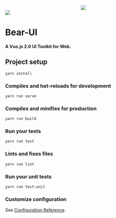 <div align="center">
 <a href="https://bear-ui.top" target="_blank">
  <img src="https://i.loli.net/2019/07/22/5d353f425340877599.png"/>
 </a>
</div>
<div style="align: center">
 <a href="https://travis-ci.org/NO2046/Bear-UI" target="_blank">
  <img src="https://travis-ci.org/NO2046/Bear-UI.svg?branch=master"/>
 </a>
</div>

# Bear-UI
#### A Vue.js 2.0 UI Toolkit for Web.

## Project setup
```
yarn install
```


### Compiles and hot-reloads for development
```
yarn run serve
```

### Compiles and minifies for production
```
yarn run build
```

### Run your tests
```
yarn run test
```

### Lints and fixes files
```
yarn run lint
```

### Run your unit tests
```
yarn run test:unit
```

### Customize configuration
See [Configuration Reference](https://cli.vuejs.org/config/).
